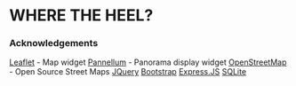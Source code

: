 # WHERE THE HEEL?
### Acknowledgements
[Leaflet](https://leafletjs.com/) - Map widget
[Pannellum](https://pannellum.org/) - Panorama display widget
[OpenStreetMap](https://www.openstreetmap.org/about) - Open Source Street Maps
[JQuery](https://jquery.com/) 
[Bootstrap](https://getbootstrap.com/)
[Express.JS](http://expressjs.com/)
[SQLite](https://www.sqlite.org/index.html)

